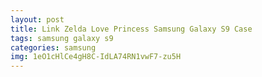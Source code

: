 ```yaml
---
layout: post
title: Link Zelda Love Princess Samsung Galaxy S9 Case
tags: samsung galaxy s9
categories: samsung
img: 1eO1cHlCe4gH8C-IdLA74RN1vwF7-zu5H
---
```

